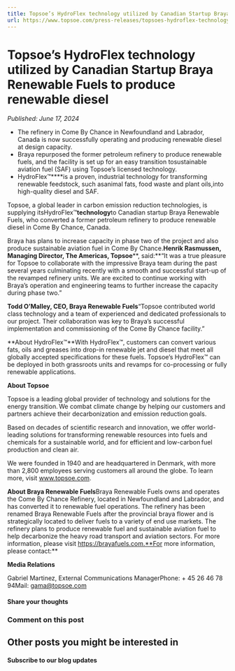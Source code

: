 ```yaml
---
title: Topsoe’s HydroFlex technology utilized by Canadian Startup Braya Renewable Fuels to produce renewable diesel
url: https://www.topsoe.com/press-releases/topsoes-hydroflex-technology-utilized-by-canadian-startup-braya-renewable-fuels-to-produce-renewable-diesel#main-content
---
```


# Topsoe’s HydroFlex technology utilized by Canadian Startup Braya Renewable Fuels to produce renewable diesel

*Published: June 17, 2024*

- The refinery in Come By Chance in Newfoundland and Labrador, Canada is now successfully operating and producing renewable diesel at design capacity.
- Braya repurposed the former petroleum refinery to produce renewable fuels, and the facility is set up for an easy transition tosustainable aviation fuel (SAF) using Topsoe’s licensed technology.
- HydroFlex™****is a proven, industrial technology for transforming renewable feedstock, such asanimal fats, food waste and plant oils,into high-quality diesel and SAF.

Topsoe, a global leader in carbon emission reduction technologies, is supplying itsHydroFlex™****technology****to Canadian startup Braya Renewable Fuels, who converted a former petroleum refinery to produce renewable diesel in Come By Chance, Canada.

Braya has plans to increase capacity in phase two of the project and also produce sustainable aviation fuel in Come By Chance.**Henrik Rasmussen, Managing Director, The Americas, Topsoe****, said:**“It was a true pleasure for Topsoe to collaborate with the impressive Braya team during the past several years culminating recently with a smooth and successful start-up of the revamped refinery units. We are excited to continue working with Braya’s operation and engineering teams to further increase the capacity during phase two.”

**Todd O’Malley, CEO, Braya Renewable Fuels**“Topsoe contributed world class technology and a team of experienced and dedicated professionals to our project. Their collaboration was key to Braya’s successful implementation and commissioning of the Come By Chance facility.”

**About HydroFlex™**With HydroFlex™, customers can convert various fats, oils and greases into drop-in renewable jet and diesel that meet all globally accepted specifications for these fuels. Topsoe’s HydroFlex™ can be deployed in both grassroots units and revamps for co-processing or fully renewable applications.

**About Topsoe**

Topsoe is a leading global provider of technology and solutions for the energy transition. We combat climate change by helping our customers and partners achieve their decarbonization and emission reduction goals.

Based on decades of scientific research and innovation, we offer world-leading solutions for transforming renewable resources into fuels and chemicals for a sustainable world, and for efficient and low-carbon fuel production and clean air.

We were founded in 1940 and are headquartered in Denmark, with more than 2,800 employees serving customers all around the globe. To learn more, visit www.topsoe.com.

**About Braya Renewable Fuels**Braya Renewable Fuels owns and operates the Come By Chance Refinery, located in Newfoundland and Labrador, and has converted it to renewable fuel operations. The refinery has been renamed Braya Renewable Fuels after the provincial braya flower and is strategically located to deliver fuels to a variety of end use markets. The refinery plans to produce renewable fuel and sustainable aviation fuel to help decarbonize the heavy road transport and aviation sectors. For more information, please visit https://brayafuels.com.**For more information, please contact:**

**Media Relations**

Gabriel Martinez, External Communications ManagerPhone: + 45 26 46 78 94Mail: gama@topsoe.com

#### Share your thoughts

### Comment on this post

## Other posts you might be interested in

#### Subscribe to our blog updates